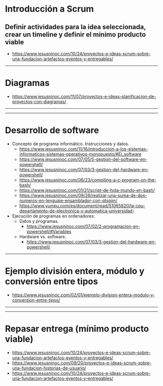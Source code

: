 # Introducción a Scrum
## Definir actividades para la idea seleccionada, crear un timeline y definir el mínimo producto viable
* https://www.jesusninoc.com/10/24/proyectos-e-ideas-scrum-sobre-una-fundacion-artefactos-eventos-y-entregables/

-------------------

# Diagramas
* https://www.jesusninoc.com/11/07/proyectos-e-ideas-planificacion-de-proyectos-con-diagramas/

--------------------
--------------------

# Desarrollo de software
- Concepto de programa informático. Instrucciones y datos.
   * https://www.jesusninoc.com/11/16/introduccion-a-los-sistemas-informaticos-sistemas-operativos-monopuesto/#El_software
   * https://www.jesusninoc.com/07/05/5-gestion-del-software-en-powershell/
   * https://www.jesusninoc.com/07/03/3-gestion-del-hardware-en-powershell/
   * https://www.jesusninoc.com/06/23/compiling-a-c-program-on-the-bash/
   * https://www.jesusninoc.com/01/21/script-de-hola-mundo-en-bash/
   * https://www.jesusninoc.com/09/26/realizar-una-suma-de-dos-numeros-en-lenguaje-ensamblador-con-qtspim/
   * https://www.yumpu.com/es/document/read/51065820/la-cpu-departamento-de-electronica-y-automatica-universidad-
- Ejecución de programas en ordenadores:
  - Datos y programas.
    * https://www.jesusninoc.com/07/02/2-programacion-en-powershell/#Variables
  - Hardware vs. software.
    * https://www.jesusninoc.com/07/03/3-gestion-del-hardware-en-powershell/

-------------------

# Ejemplo división entera, módulo y conversión entre tipos
* https://www.jesusninoc.com/02/01/ejemplo-division-entera-modulo-y-conversion-entre-tipos/

---------------------
---------------------

# Repasar entrega (mínimo producto viable)
* https://www.jesusninoc.com/10/24/proyectos-e-ideas-scrum-sobre-una-fundacion-artefactos-eventos-y-entregables/
* https://www.jesusninoc.com/09/20/proyectos-e-ideas-scrum-sobre-una-fundacion-historias-de-usuario/
* https://www.jesusninoc.com/10/24/proyectos-e-ideas-scrum-sobre-una-fundacion-artefactos-eventos-y-entregables/
